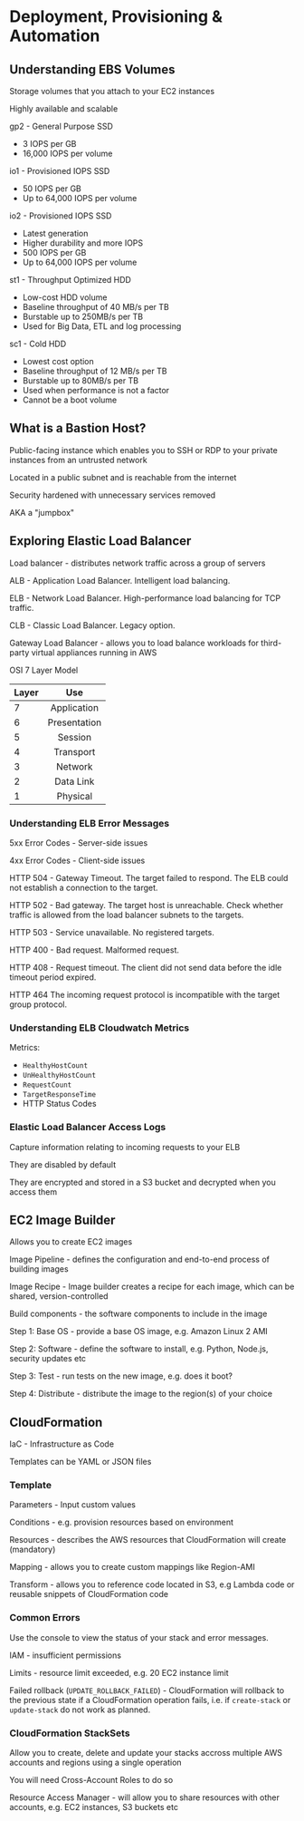 # Deployment, Provisioning & Automation

## Understanding EBS Volumes

Storage volumes that you attach to your EC2 instances

Highly available and scalable

gp2 - General Purpose SSD
* 3 IOPS per GB
* 16,000 IOPS per volume

io1 - Provisioned IOPS SSD
* 50 IOPS per GB
* Up to 64,000 IOPS per volume

io2 - Provisioned IOPS SSD
* Latest generation
* Higher durability and more IOPS
* 500 IOPS per GB
* Up to 64,000 IOPS per volume

st1 - Throughput Optimized HDD
* Low-cost HDD volume
* Baseline throughput of 40 MB/s per TB
* Burstable up to 250MB/s per TB
* Used for Big Data, ETL and log processing

sc1 - Cold HDD
* Lowest cost option
* Baseline throughput of 12 MB/s per TB
* Burstable up to 80MB/s per TB
* Used when performance is not a factor
* Cannot be a boot volume

## What is a Bastion Host?

Public-facing instance which enables you to SSH or RDP to your private instances from an untrusted network

Located in a public subnet and is reachable from the internet

Security hardened with unnecessary services removed

AKA a "jumpbox"

## Exploring Elastic Load Balancer

Load balancer - distributes network traffic across a group of servers

ALB - Application Load Balancer. Intelligent load balancing.

ELB - Network Load Balancer. High-performance load balancing for TCP traffic.

CLB - Classic Load Balancer. Legacy option.

Gateway Load Balancer - allows you to load balance workloads for third-party virtual appliances running in AWS

OSI 7 Layer Model

| Layer        | Use           |
| ------------- |:-------------:|
| 7 | Application |
| 6 | Presentation      |
| 5 | Session      |
| 4 | Transport      |
| 3 | Network      |
| 2 | Data Link      |
| 1 | Physical      |

### Understanding ELB Error Messages

5xx Error Codes - Server-side issues

4xx Error Codes - Client-side issues

HTTP 504 - Gateway Timeout. 
The target failed to respond. The ELB could not establish a connection to the target.

HTTP 502 - Bad gateway.
The target host is unreachable. Check whether traffic is allowed from the load balancer subnets to the targets.

HTTP 503 - Service unavailable.
No registered targets.

HTTP 400 - Bad request.
Malformed request.

HTTP 408 - Request timeout.
The client did not send data before the idle timeout period expired.

HTTP 464
The incoming request protocol is incompatible with the target group protocol.

### Understanding ELB Cloudwatch Metrics

Metrics:

* `HealthyHostCount`
* `UnHealthyHostCount`
* `RequestCount`
* `TargetResponseTime`
* HTTP Status Codes

### Elastic Load Balancer Access Logs

Capture information relating to incoming requests to your ELB

They are disabled by default

They are encrypted and stored in a S3 bucket and decrypted when you access them

## EC2 Image Builder

Allows you to create EC2 images

Image Pipeline - defines the configuration and end-to-end process of building images

Image Recipe - Image builder creates a recipe for each image, which can be shared, version-controlled

Build components - the software components to include in the image

Step 1: Base OS - provide a base OS image, e.g. Amazon Linux 2 AMI

Step 2: Software - define the software to install, e.g. Python, Node.js, security updates etc

Step 3: Test - run tests on the new image, e.g. does it boot?

Step 4: Distribute - distribute the image to the region(s) of your choice

## CloudFormation

IaC - Infrastructure as Code

Templates can be YAML or JSON files

### Template

Parameters - Input custom values

Conditions - e.g. provision resources based on environment

Resources - describes the AWS resources that CloudFormation will create (mandatory)

Mapping - allows you to create custom mappings like Region-AMI

Transform - allows you to reference code located in S3, e.g Lambda code or reusable snippets of CloudFormation code

### Common Errors

Use the console to view the status of your stack and error messages.

IAM - insufficient permissions

Limits - resource limit exceeded, e.g. 20 EC2 instance limit

Failed rollback (`UPDATE_ROLLBACK_FAILED`) - CloudFormation will rollback to the previous state if a CloudFormation operation fails, i.e. if `create-stack` or `update-stack` do not work as planned.

### CloudFormation StackSets

Allow you to create, delete and update your stacks accross multiple AWS accounts and regions using a single operation

You will need Cross-Account Roles to do so

Resource Access Manager - will allow you to share resources with other accounts, e.g. EC2 instances, S3 buckets etc